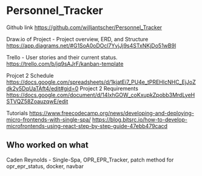 # Personnel_Tracker

Github link
https://github.com/willjantscher/Personnel_Tracker

Draw.io of Project - Project overview, ERD, and Structure
https://app.diagrams.net/#G1SoA0oDOcl7YvjJj9s4STxNKjDo51wB9l

Trello - User stories and their current status.
https://trello.com/b/jq9sAJrF/kanban-template

Projcet 2 Schedule
https://docs.google.com/spreadsheets/d/1kjatEi7_PU4e_tPREHIcNHC_EjJoZdk2y5DqUaTAft4/edit#gid=0
Project 2 Requirements
https://docs.google.com/document/d/14IxhGOW_coKxupkZpobb3MrdLyeHSTVQZ58ZoauzqwE/edit

Tutorials
https://www.freecodecamp.org/news/developing-and-deploying-micro-frontends-with-single-spa/
https://blog.bitsrc.io/how-to-develop-microfrontends-using-react-step-by-step-guide-47ebb479cacd

## Who worked on what

Caden Reynolds - Single-Spa, OPR_EPR_Tracker, patch method for opr_epr_status, docker, navbar
